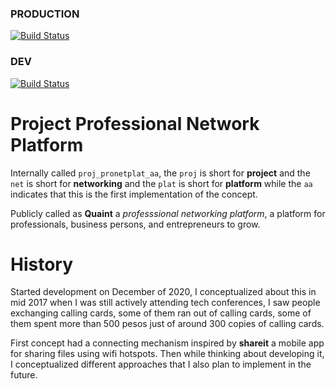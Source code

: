### PRODUCTION

[![Build Status](https://aprilmintacpineda.semaphoreci.com/badges/sls-proj-pronetplat-aa/branches/master.svg?key=3eb7a40a-a241-44e6-b0f0-e8ffe20f1581)](https://aprilmintacpineda.semaphoreci.com/projects/sls-proj-pronetplat-aa)

### DEV

[![Build Status](https://aprilmintacpineda.semaphoreci.com/badges/sls-proj-pronetplat-aa/branches/dev.svg?key=3eb7a40a-a241-44e6-b0f0-e8ffe20f1581)](https://aprilmintacpineda.semaphoreci.com/projects/sls-proj-pronetplat-aa)

# Project Professional Network Platform

Internally called `proj_pronetplat_aa`, the `proj` is short for **project** and the `net` is short for **networking** and the `plat` is short for **platform** while the `aa` indicates that this is the first implementation of the concept.

Publicly called as **Quaint** a _professsional networking platform_, a platform for professionals, business persons, and entrepreneurs to grow.

# History

Started development on December of 2020, I conceptualized about this in mid 2017 when I was still actively attending tech conferences, I saw people exchanging calling cards, some of them ran out of calling cards, some of them spent more than 500 pesos just of around 300 copies of calling cards.

First concept had a connecting mechanism inspired by **shareit** a mobile app for sharing files using wifi hotspots. Then while thinking about developing it, I conceptualized different approaches that I also plan to implement in the future.
